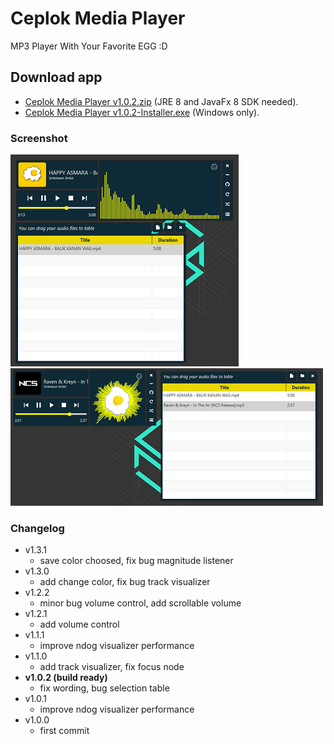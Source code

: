 # Ceplok Media Player
 MP3 Player With Your Favorite EGG :D

## Download app
  - [Ceplok Media Player v1.0.2.zip](https://github.com/rizalmf/Ceplok-Player/raw/filerepo/out/Ceplok%20Media%20PlayerV1.0.2.zip) (JRE 8 and JavaFx 8 SDK needed).
  - [Ceplok Media Player v1.0.2-Installer.exe](https://github.com/rizalmf/Ceplok-Player/raw/filerepo/out/Ceplok%20Media%20PlayerV1.0.2-Installer.exe) (Windows only).

### Screenshot
![1](1fix.PNG)
![2](2fix.PNG)

### Changelog
- v1.3.1
   - save color choosed, fix bug magnitude listener
- v1.3.0
   - add change color, fix bug track visualizer
- v1.2.2
   - minor bug volume control, add scrollable volume
- v1.2.1
   - add volume control
- v1.1.1
   - improve ndog visualizer performance
- v1.1.0
   - add track visualizer, fix focus node
- **v1.0.2 (build ready)**
   - fix wording, bug selection table
- v1.0.1
   - improve ndog visualizer performance
- v1.0.0
   - first commit
